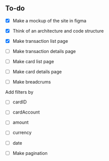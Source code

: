 ## To-do

- [x] Make a mockup of the site in figma

- [x] Think of an architecture and code structure

- [x] Make transaction list page
- [ ] Make transaction details page
- [ ] Make card list page
- [ ] Make card details page
- [ ] Make breadcrums

Add filters by
- [ ] cardID
- [ ] cardAccount
- [ ] amount
- [ ] currency
- [ ] date

- [ ] Make pagination
